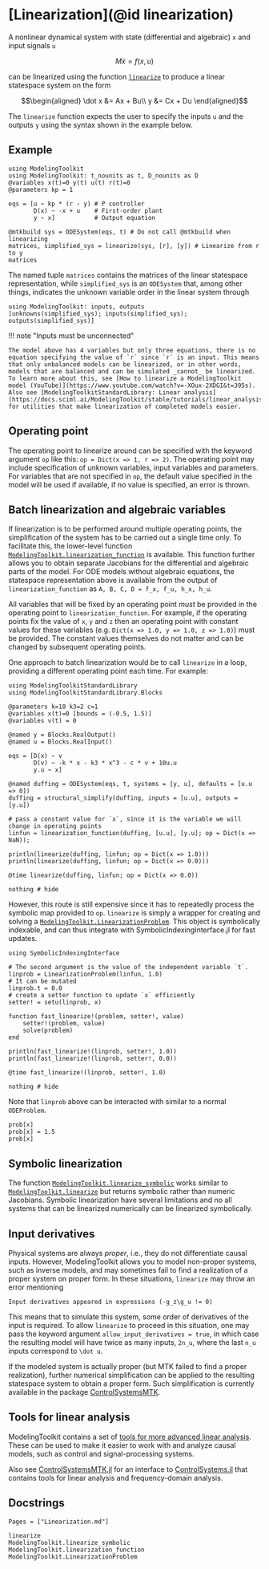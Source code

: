 # [Linearization](@id linearization)

A nonlinear dynamical system with state (differential and algebraic) ``x`` and input signals ``u``

```math
M \dot x = f(x, u)
```

can be linearized using the function [`linearize`](@ref) to produce a linear statespace system on the form

```math
\begin{aligned}
\dot x &= Ax + Bu\\
y &= Cx + Du
\end{aligned}
```

The `linearize` function expects the user to specify the inputs ``u`` and the outputs ``y`` using the syntax shown in the example below.

## Example

```@example LINEARIZE
using ModelingToolkit
using ModelingToolkit: t_nounits as t, D_nounits as D
@variables x(t)=0 y(t) u(t) r(t)=0
@parameters kp = 1

eqs = [u ~ kp * (r - y) # P controller
       D(x) ~ -x + u    # First-order plant
       y ~ x]           # Output equation

@mtkbuild sys = ODESystem(eqs, t) # Do not call @mtkbuild when linearizing
matrices, simplified_sys = linearize(sys, [r], [y]) # Linearize from r to y
matrices
```

The named tuple `matrices` contains the matrices of the linear statespace representation, while `simplified_sys` is an `ODESystem` that, among other things, indicates the unknown variable order in the linear system through

```@example LINEARIZE
using ModelingToolkit: inputs, outputs
[unknowns(simplified_sys); inputs(simplified_sys); outputs(simplified_sys)]
```

!!! note "Inputs must be unconnected"
    
    The model above has 4 variables but only three equations, there is no equation specifying the value of `r` since `r` is an input. This means that only unbalanced models can be linearized, or in other words, models that are balanced and can be simulated _cannot_ be linearized. To learn more about this, see [How to linearize a ModelingToolkit model (YouTube)](https://www.youtube.com/watch?v=-XOux-2XDGI&t=395s). Also see [ModelingToolkitStandardLibrary: Linear analysis](https://docs.sciml.ai/ModelingToolkit/stable/tutorials/linear_analysis/) for utilities that make linearization of completed models easier.

## Operating point

The operating point to linearize around can be specified with the keyword argument `op` like this: `op = Dict(x => 1, r => 2)`. The operating point may include specification of unknown variables, input variables and parameters. For variables that are not specified in `op`, the default value specified in the model will be used if available, if no value is specified, an error is thrown.

## Batch linearization and algebraic variables

If linearization is to be performed around multiple operating points, the simplification of the system has to be carried out a single time only. To facilitate this, the lower-level function [`ModelingToolkit.linearization_function`](@ref) is available. This function further allows you to obtain separate Jacobians for the differential and algebraic parts of the model. For ODE models without algebraic equations, the statespace representation above is available from the output of `linearization_function` as `A, B, C, D = f_x, f_u, h_x, h_u`.

All variables that will be fixed by an operating point _must_ be provided in the operating point to `linearization_function`. For example, if the operating points fix the value of
`x`, `y` and `z` then an operating point with constant values for these variables (e.g. `Dict(x => 1.0, y => 1.0, z => 1.0)`) must be provided. The constant values themselves
do not matter and can be changed by subsequent operating points.

One approach to batch linearization would be to call `linearize` in a loop, providing a different operating point each time. For example:

```@example LINEARIZE
using ModelingToolkitStandardLibrary
using ModelingToolkitStandardLibrary.Blocks

@parameters k=10 k3=2 c=1
@variables x(t)=0 [bounds = (-0.5, 1.5)]
@variables v(t) = 0

@named y = Blocks.RealOutput()
@named u = Blocks.RealInput()

eqs = [D(x) ~ v
       D(v) ~ -k * x - k3 * x^3 - c * v + 10u.u
       y.u ~ x]

@named duffing = ODESystem(eqs, t, systems = [y, u], defaults = [u.u => 0])
duffing = structural_simplify(duffing, inputs = [u.u], outputs = [y.u])

# pass a constant value for `x`, since it is the variable we will change in operating points
linfun = linearization_function(duffing, [u.u], [y.u]; op = Dict(x => NaN));

println(linearize(duffing, linfun; op = Dict(x => 1.0)))
println(linearize(duffing, linfun; op = Dict(x => 0.0)))

@time linearize(duffing, linfun; op = Dict(x => 0.0))

nothing # hide
```

However, this route is still expensive since it has to repeatedly process the symbolic map provided to `op`. `linearize` is simply a wrapper for creating and solving a
[`ModelingToolkit.LinearizationProblem`](@ref). This object is symbolically indexable, and can thus integrate with SymbolicIndexingInterface.jl for fast updates.

```@example LINEARIZE
using SymbolicIndexingInterface

# The second argument is the value of the independent variable `t`.
linprob = LinearizationProblem(linfun, 1.0)
# It can be mutated
linprob.t = 0.0
# create a setter function to update `x` efficiently
setter! = setu(linprob, x)

function fast_linearize!(problem, setter!, value)
    setter!(problem, value)
    solve(problem)
end

println(fast_linearize!(linprob, setter!, 1.0))
println(fast_linearize!(linprob, setter!, 0.0))

@time fast_linearize!(linprob, setter!, 1.0)

nothing # hide
```

Note that `linprob` above can be interacted with similar to a normal `ODEProblem`.

```@repl LINEARIZE
prob[x]
prob[x] = 1.5
prob[x]
```

## Symbolic linearization

The function [`ModelingToolkit.linearize_symbolic`](@ref) works similar to [`ModelingToolkit.linearize`](@ref) but returns symbolic rather than numeric Jacobians. Symbolic linearization have several limitations and no all systems that can be linearized numerically can be linearized symbolically.

## Input derivatives

Physical systems are always *proper*, i.e., they do not differentiate causal inputs. However, ModelingToolkit allows you to model non-proper systems, such as inverse models, and may sometimes fail to find a realization of a proper system on proper form. In these situations, `linearize` may throw an error mentioning

```
Input derivatives appeared in expressions (-g_z\g_u != 0)
```

This means that to simulate this system, some order of derivatives of the input is required. To allow `linearize` to proceed in this situation, one may pass the keyword argument `allow_input_derivatives = true`, in which case the resulting model will have twice as many inputs, ``2n_u``, where the last ``n_u`` inputs correspond to ``\dot u``.

If the modeled system is actually proper (but MTK failed to find a proper realization), further numerical simplification can be applied to the resulting statespace system to obtain a proper form. Such simplification is currently available in the package [ControlSystemsMTK](https://juliacontrol.github.io/ControlSystemsMTK.jl/dev/#Internals:-Transformation-of-non-proper-models-to-proper-statespace-form).

## Tools for linear analysis

ModelingToolkit contains a set of [tools for more advanced linear analysis](https://docs.sciml.ai/ModelingToolkit/stable/tutorials/linear_analysis/). These can be used to make it easier to work with and analyze causal models, such as control and signal-processing systems.

Also see [ControlSystemsMTK.jl](https://juliacontrol.github.io/ControlSystemsMTK.jl/dev/) for an interface to [ControlSystems.jl](https://github.com/JuliaControl/ControlSystems.jl) that contains tools for linear analysis and frequency-domain analysis.

## Docstrings

```@index
Pages = ["Linearization.md"]
```

```@docs
linearize
ModelingToolkit.linearize_symbolic
ModelingToolkit.linearization_function
ModelingToolkit.LinearizationProblem
```

